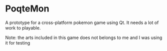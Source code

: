 # PoqteMon

A prototype for a cross-platform pokemon game using Qt. It needs a lot of work to playable. 

Note: the arts included in this game does not belongs to me and I was using it for testing
